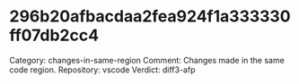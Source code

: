 # 296b20afbacdaa2fea924f1a333330ff07db2cc4

Category: changes-in-same-region
Comment: Changes made in the same code region.
Repository: vscode
Verdict: diff3-afp